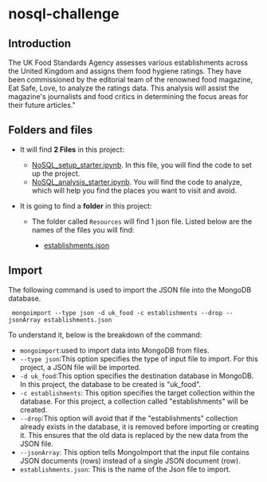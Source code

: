 # nosql-challenge

## Introduction

The UK Food Standards Agency assesses various establishments across the United Kingdom and assigns them food hygiene ratings. They have been commissioned by the editorial team of the renowned food magazine, Eat Safe, Love, to analyze the ratings data. This analysis will assist the magazine's journalists and food critics in determining the focus areas for their future articles."

## Folders and files

 * It will find **2 Files** in this project:
  
    * [NoSQL_setup_starter.ipynb](https://github.com/ricardodelosrios/nosql-challenge/blob/main/NoSQL_setup_starter.ipynb). In this file, you will find the code to set up the project.
    * [NoSQL_analysis_starter.ipynb](https://github.com/ricardodelosrios/nosql-challenge/blob/main/NoSQL_analysis_starter.ipynb). You will find the code to analyze, which will help you find the places you want to visit and avoid.

* It is going to find a **folder** in this project:
   * The folder called `Resources` will find 1 json file. Listed below are the names of the files you will find:

      * [establishments.json](https://github.com/ricardodelosrios/nosql-challenge/tree/main/Resources)
    
## Import

The following command is used to import the JSON file into the MongoDB database.

```
 mongoimport --type json -d uk_food -c establishments --drop --jsonArray establishments.json

```
To understand it, below is the breakdown of the command:

* `mongoimport`:used to import data into MongoDB from files.
* `--type json`:This option specifies the type of input file to import. For this project, a JSON file will be imported.
* `-d uk_food`:This option specifies the destination database in MongoDB. In this project, the database to be created is "uk_food".
* `-c establishments`: This option specifies the target collection within the database. For this project, a collection called "establishments" will be created.
* `--drop`:This option will avoid that if the "establishments" collection already exists in the database, it is removed before importing or creating it. This ensures that the old data is replaced by the new data from the JSON file.
* `--jsonArray`: This option tells MongoImport that the input file contains JSON documents (rows) instead of a single JSON document (row).
* `establishments.json`: This is the name of the Json file to import.

